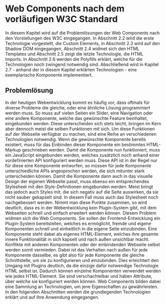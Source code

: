 # Web Components nach dem vorläufigen W3C Standard

In diesem Kapitel wird auf die Problemlösungen der Web Components nach den Vorstellungen des W3C eingegangen. In Abschnitt 2.2 wird die erste Technologie vorgestellt, die Custom Elements, in Abschnitt 2.3 wird auf den Shadow DOM eingegangen, Abschnitt 2.4 widmet sich den HTML Templates und Abschnitt 2.5 zeigt die letzte Technologie, die HTML Imports. In Abschnitt 2.6 werden die Polyfills erklärt, welche für die Technologien noch zwingend notwendig sind. Abschließend wird in Kapitel 2.7 - anhand der in diesem Kapitel erklärten Technologien - eine exemplarische Komponente implementiert.


## Problemlösung

In der heutigen Webentwicklung kommt es häufig vor, dass oftmals für diverse Probleme die gleiche, oder eine ähnliche Lösung programmiert werden muss. So muss auf vielen Seiten ein Slider, eine Navigation oder eine andere Komponente, welche das gewünschte Feature beinhaltet, eingebunden werden. Diese unterscheiden sich stets leicht, bringen im Kern aber dennoch meist die selben Funktionen mit sich. Um diese Funktionen auf der Webseite verfügbar zu machen, sind eine Reihe an verschiedenen Technologien notwendig. Wenn die gewünschte Komponente bereits existiert, muss für das Einbinden dieser Komponente ein bestimmtes HTML-Markup geschrieben werden. Damit die Komponente nun funktioniert, muss ein JavaScript eingebunden werden, welches zusätzlich noch anhand einer vordefinierten API konfiguriert werden muss. Diese API ist in der Regel nur für diese eine Komponente entworfen, so müssen für jede Komponente unterschiedliche APIs angesprochen werden, die sich mitunter stark unterscheiden können. Damit die Komponente dann auch in das visuelle Design der eigenen Webseite passt, muss ebenso ein entsprechendes Stylesheet mit den Style-Definitionen eingebunden werden. Meist bringt das jedoch auch Styles mit, die sich negativ auf die Seite auswirken, da sie nicht sauber gekapselt sind. In diesem Fall muss auch das Stylesheet noch nachgebessert werden. Nimmt man diese Punkte zusammen, so wird deutlich, dass es in der Webentwicklung kein Plugin-System gibt, mit dem Webseiten schnell und einfach erweitert werden können.
Diesem Problem widmen sich die Web Components. Sie sollen der Frontend-Entwicklung ein Plugin-System bereitstellen, welches es ermöglicht, fremde und eigene Komponenten schnell und einheitlich in die eigene Seite einzubinden. Eine Komponente steht dabei als eigenes HTML-Element, welches ihre gesamte innere Funktionalität in sich kapselt und nach außen unsichtbar macht. Konflikte mit anderen Komponenten oder der einbindenden Webseite selbst werden somit vermieden. Dabei ist das Verhalten nach außen für jede Komponente dasselbe, es gibt also für jede Komponente die gleiche Schnittstelle, um sie zu konfigurieren und einzubinden. Dies erleichtert den Umgang mit Plugins deutlich, da die einzige dafür notwendige Technologie HTML selbst ist. Dadurch können einzelne Komponenten verwendet werden wie jedes HTML-Element. Sie sind verschachtelbar und haben Attribute, über welche sie konfiguriert werden können. Web Components bilden dabei eine Sammlung an Technologien, um jene Eigenschaften zu gewährleisten. In den folgenden Abschnitten werden die grundlegenden Technologien erklärt und auf ihre Anwendung eingegangen.
